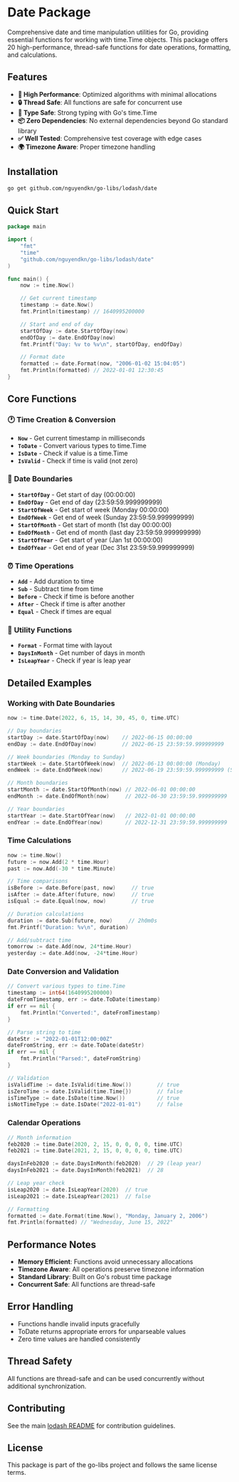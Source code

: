 # Date Package

Comprehensive date and time manipulation utilities for Go, providing essential functions for working with time.Time objects. This package offers 20 high-performance, thread-safe functions for date operations, formatting, and calculations.

## Features

- **🚀 High Performance**: Optimized algorithms with minimal allocations
- **🔒 Thread Safe**: All functions are safe for concurrent use
- **🎯 Type Safe**: Strong typing with Go's time.Time
- **📦 Zero Dependencies**: No external dependencies beyond Go standard library
- **✅ Well Tested**: Comprehensive test coverage with edge cases
- **🌍 Timezone Aware**: Proper timezone handling

## Installation

```bash
go get github.com/nguyendkn/go-libs/lodash/date
```

## Quick Start

```go
package main

import (
    "fmt"
    "time"
    "github.com/nguyendkn/go-libs/lodash/date"
)

func main() {
    now := time.Now()

    // Get current timestamp
    timestamp := date.Now()
    fmt.Println(timestamp) // 1640995200000

    // Start and end of day
    startOfDay := date.StartOfDay(now)
    endOfDay := date.EndOfDay(now)
    fmt.Printf("Day: %v to %v\n", startOfDay, endOfDay)

    // Format date
    formatted := date.Format(now, "2006-01-02 15:04:05")
    fmt.Println(formatted) // 2022-01-01 12:30:45
}
```

## Core Functions

### 🕐 **Time Creation & Conversion**
- **`Now`** - Get current timestamp in milliseconds
- **`ToDate`** - Convert various types to time.Time
- **`IsDate`** - Check if value is a time.Time
- **`IsValid`** - Check if time is valid (not zero)

### 📅 **Date Boundaries**
- **`StartOfDay`** - Get start of day (00:00:00)
- **`EndOfDay`** - Get end of day (23:59:59.999999999)
- **`StartOfWeek`** - Get start of week (Monday 00:00:00)
- **`EndOfWeek`** - Get end of week (Sunday 23:59:59.999999999)
- **`StartOfMonth`** - Get start of month (1st day 00:00:00)
- **`EndOfMonth`** - Get end of month (last day 23:59:59.999999999)
- **`StartOfYear`** - Get start of year (Jan 1st 00:00:00)
- **`EndOfYear`** - Get end of year (Dec 31st 23:59:59.999999999)

### ⏰ **Time Operations**
- **`Add`** - Add duration to time
- **`Sub`** - Subtract time from time
- **`Before`** - Check if time is before another
- **`After`** - Check if time is after another
- **`Equal`** - Check if times are equal

### 🔧 **Utility Functions**
- **`Format`** - Format time with layout
- **`DaysInMonth`** - Get number of days in month
- **`IsLeapYear`** - Check if year is leap year

## Detailed Examples

### Working with Date Boundaries
```go
now := time.Date(2022, 6, 15, 14, 30, 45, 0, time.UTC)

// Day boundaries
startDay := date.StartOfDay(now)    // 2022-06-15 00:00:00
endDay := date.EndOfDay(now)        // 2022-06-15 23:59:59.999999999

// Week boundaries (Monday to Sunday)
startWeek := date.StartOfWeek(now)  // 2022-06-13 00:00:00 (Monday)
endWeek := date.EndOfWeek(now)      // 2022-06-19 23:59:59.999999999 (Sunday)

// Month boundaries
startMonth := date.StartOfMonth(now) // 2022-06-01 00:00:00
endMonth := date.EndOfMonth(now)     // 2022-06-30 23:59:59.999999999

// Year boundaries
startYear := date.StartOfYear(now)   // 2022-01-01 00:00:00
endYear := date.EndOfYear(now)       // 2022-12-31 23:59:59.999999999
```

### Time Calculations
```go
now := time.Now()
future := now.Add(2 * time.Hour)
past := now.Add(-30 * time.Minute)

// Time comparisons
isBefore := date.Before(past, now)     // true
isAfter := date.After(future, now)     // true
isEqual := date.Equal(now, now)        // true

// Duration calculations
duration := date.Sub(future, now)     // 2h0m0s
fmt.Printf("Duration: %v\n", duration)

// Add/subtract time
tomorrow := date.Add(now, 24*time.Hour)
yesterday := date.Add(now, -24*time.Hour)
```

### Date Conversion and Validation
```go
// Convert various types to time.Time
timestamp := int64(1640995200000)
dateFromTimestamp, err := date.ToDate(timestamp)
if err == nil {
    fmt.Println("Converted:", dateFromTimestamp)
}

// Parse string to time
dateStr := "2022-01-01T12:00:00Z"
dateFromString, err := date.ToDate(dateStr)
if err == nil {
    fmt.Println("Parsed:", dateFromString)
}

// Validation
isValidTime := date.IsValid(time.Now())        // true
isZeroTime := date.IsValid(time.Time{})        // false
isTimeType := date.IsDate(time.Now())          // true
isNotTimeType := date.IsDate("2022-01-01")     // false
```

### Calendar Operations
```go
// Month information
feb2020 := time.Date(2020, 2, 15, 0, 0, 0, 0, time.UTC)
feb2021 := time.Date(2021, 2, 15, 0, 0, 0, 0, time.UTC)

daysInFeb2020 := date.DaysInMonth(feb2020)  // 29 (leap year)
daysInFeb2021 := date.DaysInMonth(feb2021)  // 28

// Leap year check
isLeap2020 := date.IsLeapYear(2020)  // true
isLeap2021 := date.IsLeapYear(2021)  // false

// Formatting
formatted := date.Format(time.Now(), "Monday, January 2, 2006")
fmt.Println(formatted) // "Wednesday, June 15, 2022"
```

## Performance Notes

- **Memory Efficient**: Functions avoid unnecessary allocations
- **Timezone Aware**: All operations preserve timezone information
- **Standard Library**: Built on Go's robust time package
- **Concurrent Safe**: All functions are thread-safe

## Error Handling

- Functions handle invalid inputs gracefully
- ToDate returns appropriate errors for unparseable values
- Zero time values are handled consistently

## Thread Safety

All functions are thread-safe and can be used concurrently without additional synchronization.

## Contributing

See the main [lodash README](../README.md) for contribution guidelines.

## License

This package is part of the go-libs project and follows the same license terms.